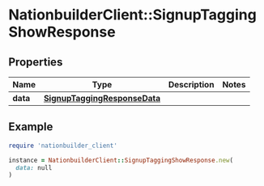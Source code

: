 # NationbuilderClient::SignupTaggingShowResponse

## Properties

| Name | Type | Description | Notes |
| ---- | ---- | ----------- | ----- |
| **data** | [**SignupTaggingResponseData**](SignupTaggingResponseData.md) |  |  |

## Example

```ruby
require 'nationbuilder_client'

instance = NationbuilderClient::SignupTaggingShowResponse.new(
  data: null
)
```

